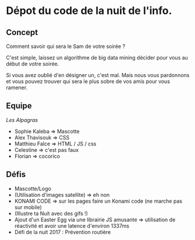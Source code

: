 # Dépot du code de la nuit de l'info.

## Concept

Comment savoir qui sera le Sam de votre soirée ?

C'est simple, laissez un algorithme de big data mining décider pour vous au début de votre soirée.

Si vous avez oublié d'en désigner un, c'est mal. Mais nous vous pardonnons et vous pouvez trouver qui sera le plus sobre de vos amis pour vous ramener.

## Equipe

*Les Alpagras*

* Sophie Kaleba => Mascotte
* Alex Thavisouk => CSS
* Matthieu Falce => HTML / JS / css
* Celestine => c'est pas faux
* Florian => cocorico


## Défis

* Mascotte/Logo
* (Utilisation d'images satellite) => eh non
* KONAMI CODE => sur les pages faire un Konami code (ne marche pas sur mobile)
* (Illustre ta Nuit avec des gifs !)
* Ajout d'un Easter Egg via une librairie JS amusante => utilisation de réactivité et avoir une latence d'environ 1337ms
* Défi de la nuit 2017 : Prévention routière
